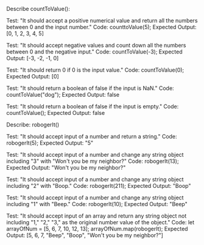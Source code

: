 Describe countToValue():

Test: "It should accept a positive numerical value and return all the numbers between 0 and the input number."
Code: counttoValue(5);
Expected Output: [0, 1, 2, 3, 4, 5] 

Test: "It should accept negative values and count down all the numbers between 0 and the negative input."
Code: countToValue(-3);
Expected Output: [-3, -2, -1, 0] 

Test: "It should return 0 if 0 is the input value."
Code: countToValue(0);
Expected Output: [0]

Test: "It should return a boolean of false if the input is NaN."
Code: countToValue("dog");
Expected Output: false

Test: "It should return a boolean of false if the input is empty."
Code: countToValue();
Expected Output: false

Describe: robogerIt()

Test: "It should accept input of a number and return a string."
Code: robogerIt(5);
Expected Output: "5" 

Test: "It should accept input of a number and change any string object including "3" with "Won't you be my neighbor?"
Code: robogerIt(13);
Expected Output: "Won't you be my neighbor?" 

Test: "It should accept input of a number and change any string object including "2" with "Boop."
Code: robogerIt(211);
Expected Output: "Boop"  

Test: "It should accept input of a number and change any string object including "1" with "Beep."
Code: robogerIt(10);
Expected Output: "Beep"  

Test: "It should accept input of an array and return any string object not including "1," "2," "3," as the original number value of the object."
Code: 
let arrayOfNum = [5, 6, 7, 10, 12, 13];
arrayOfNum.map(robogerIt);
Expected Output: [5, 6, 7, "Beep", "Boop", "Won't you be my neighbor?"]